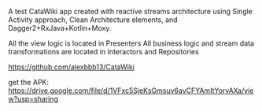 A test CataWiki app created with reactive streams architecture using Single Activity approach,
Clean Architecture elements, and Dagger2+RxJava+Kotlin+Moxy.

All the view logic is located in Presenters
All business logic and stream data transformations are located in Interactors and Repositories

https://github.com/alexbbb13/CataWiki

get the APK: https://drive.google.com/file/d/1VFxc5SjeKsGmsuv6avCFYAmItYorvAXa/view?usp=sharing





